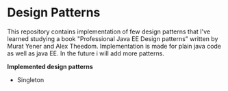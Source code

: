 # Design Patterns

This repository contains implementation of few design patterns that I've learned studying a book "Professional Java EE Design patterns" written by Murat Yener and Alex Theedom. Implementation is made for plain java code as well as java EE. In the future i will add more patterns. 

**Implemented design patterns**
* Singleton


